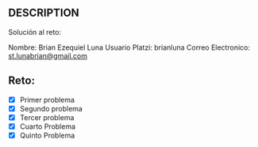 ## DESCRIPTION

Solución al reto:

Nombre: Brian Ezequiel Luna
Usuario Platzi: brianluna
Correo Electronico: st.lunabrian@gmail.com

## Reto:

- [X] Primer problema
- [X] Segundo problema
- [X] Tercer problema
- [X] Cuarto Problema
- [X] Quinto Problema
